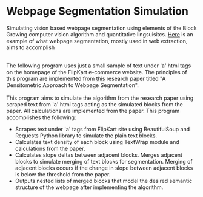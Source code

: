 # Webpage Segmentation Simulation
Simulating vision based webpage segmentation using elements of the Block Growing computer vision algorithm and quantitative lingsuisitcs. <a href="https://d3i71xaburhd42.cloudfront.net/13c93315a70ffe9746f7857be4ee0aa2c4326803/1-Figure1-1.png">Here</a> is an example of what webpage segmentation, mostly used in web extraction, aims to accomplish<p>
<br>The following program uses just a small sample of text under 'a' html tags on the homepage of the FlipKart e-commerce website. The principles of this program are implemented from <a href="https://www.researchgate.net/publication/221614096_A_Densitometric_Approach_to_Web_Page_Segmentation">this</a> research paper titled "A Densitometric Approach to Webpage Segmentation".</br>
<br>This program aims to simulate the algorithm from the research paper using scraped text from 'a' html tags acting as the simulated blocks from the paper. All calculations are implemented from the paper. This program accomplishes the following:</br>
 <ul>
  <li>Scrapes text under 'a' tags from FlipKart site using BeautifulSoup and Requests Python library to simulate the plain text blocks.</li>
  <li>Calculates text density of each block using TextWrap module and calculations from the paper.</li>
  <li>Calculates slope deltas between adjacent blocks. Merges adjacent blocks to simulate merging of text blocks for segmentation. Merging of adjacent blocks occurs if the change in slope between adjacent blocks is below the threshold from the paper.</li>
  <li>Outputs nested lists of merged blocks that model the desired semantic structure of the webpage after implementing the algorithm.</li>
  
